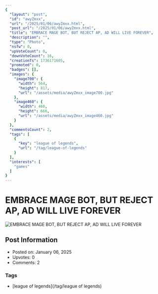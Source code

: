 ```yaml
---
{
  "layout": "post",
  "id": "awyZmxx",
  "url": "/2025/01/06/awyZmxx.html",
  "post_url": "/2025/01/06/awyZmxx.html",
  "title": "EMBRACE MAGE BOT, BUT REJECT AP, AD WILL LIVE FOREVER",
  "description": "",
  "type": "Photo",
  "nsfw": 0,
  "upVoteCount": 0,
  "downVoteCount": 16,
  "creationTs": 1736171605,
  "promoted": 0,
  "badges": [],
  "images": {
    "image700": {
      "width": 564,
      "height": 817,
      "url": "/assets/media/awyZmxx_image700.jpg"
    },
    "image460": {
      "width": 460,
      "height": 666,
      "url": "/assets/media/awyZmxx_image460.jpg"
    }
  },
  "commentsCount": 2,
  "tags": [
    {
      "key": "league of legends",
      "url": "/tag/league-of-legends"
    }
  ],
  "interests": [
    "games"
  ]
}
---
```


# EMBRACE MAGE BOT, BUT REJECT AP, AD WILL LIVE FOREVER

![EMBRACE MAGE BOT, BUT REJECT AP, AD WILL LIVE FOREVER](/assets/media/awyZmxx_image700.jpg)

## Post Information

- Posted on: January 06, 2025
- Upvotes: 0
- Comments: 2

### Tags

- [league of legends](/tag/league of legends)
